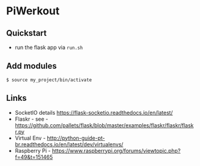 PiWerkout
=========


Quickstart
----------

* run the flask app via `run.sh`

Add modules
-----------

`$ source my_project/bin/activate`


Links
-----


* SocketIO details https://flask-socketio.readthedocs.io/en/latest/
* Flaskr - see - https://github.com/pallets/flask/blob/master/examples/flaskr/flaskr/flaskr.py
* Virtual Env - http://python-guide-pt-br.readthedocs.io/en/latest/dev/virtualenvs/ 
* Raspberry Pi - https://www.raspberrypi.org/forums/viewtopic.php?f=49&t=151465
